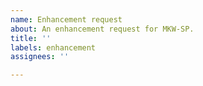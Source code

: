 ```yaml
---
name: Enhancement request
about: An enhancement request for MKW-SP.
title: ''
labels: enhancement
assignees: ''

---
```



